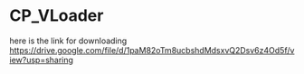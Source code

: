 # CP_VLoader
here is the link for downloading 
https://drive.google.com/file/d/1paM82oTm8ucbshdMdsxvQ2Dsv6z4Od5f/view?usp=sharing
